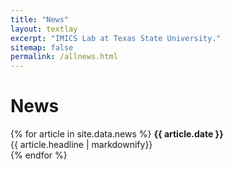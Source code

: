 ```yaml
---
title: "News"
layout: textlay
excerpt: "IMICS Lab at Texas State University."
sitemap: false
permalink: /allnews.html
---
```


# News

{% for article in site.data.news %}
<b>{{ article.date }}</b> <br/>
{{ article.headline | markdownify}}<br/>
{% endfor %}
